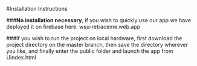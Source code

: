 #Installation Instructions      
     
###**No installation necessary**, if you wish to quickly use our app we have deployed it on firebase here: wsu-retraceme.web.app       

###If you wish to run the project on local hardware, first download the project directory on the master branch, then save the directory wherever you like, and finally enter the public folder and launch the app from Uindex.html  
